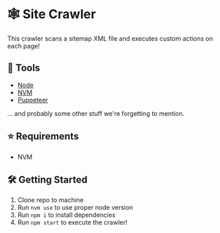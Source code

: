 # 🕸 Site Crawler

This crawler scans a sitemap XML file and executes custom actions on each page!

## 🧰 Tools

- [Node](https://nodejs.org/en/)
- [NVM](https://github.com/nvm-sh/nvm)
- [Puppeteer](https://pptr.dev/)

... and probably some other stuff we're forgetting to mention.

## ⭐️ Requirements

- NVM

## 🛠 Getting Started

1. Clone repo to machine
2. Run `nvm use` to use proper node version
3. Run `npm i` to install dependencies
4.  Run `npm start` to execute the crawler!
